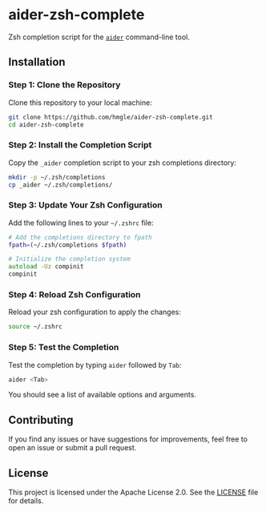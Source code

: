 # aider-zsh-complete

Zsh completion script for the [`aider`](https://aider.chat/) command-line tool.

## Installation

### Step 1: Clone the Repository

Clone this repository to your local machine:

```bash
git clone https://github.com/hmgle/aider-zsh-complete.git
cd aider-zsh-complete
```

### Step 2: Install the Completion Script

Copy the `_aider` completion script to your zsh completions directory:

```bash
mkdir -p ~/.zsh/completions
cp _aider ~/.zsh/completions/
```

### Step 3: Update Your Zsh Configuration

Add the following lines to your `~/.zshrc` file:

```zsh
# Add the completions directory to fpath
fpath=(~/.zsh/completions $fpath)

# Initialize the completion system
autoload -Uz compinit
compinit
```

### Step 4: Reload Zsh Configuration

Reload your zsh configuration to apply the changes:

```bash
source ~/.zshrc
```

### Step 5: Test the Completion

Test the completion by typing `aider` followed by `Tab`:

```bash
aider <Tab>
```

You should see a list of available options and arguments.

## Contributing

If you find any issues or have suggestions for improvements, feel free to open an issue or submit a pull request.

## License

This project is licensed under the Apache License 2.0. See the [LICENSE](LICENSE) file for details.
